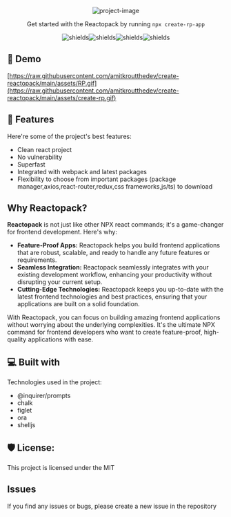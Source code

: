 <p align="center"><img src="https://socialify.git.ci/amitkroutthedev/create-reactopack/image?description=1&descriptionEditable=An%20interactive%20npx%20CLI%20that%20handles%20scaffolding%20and%20setup%20of%20a%20React%20project%20using%20Webpack%20and%20other%20popular%20packages.%20%0A&font=Jost&logo=https%3A%2F%2Fraw.githubusercontent.com%2Famitkroutthedev%2Fsuper-react-app%2Fmain%2Fassets%2Flogoonbg.png&name=1&owner=1&pattern=Formal%20Invitation&theme=Dark" alt="project-image"></p>

<p align="center">Get started with the Reactopack by running <code>npx create-rp-app</code></p>

<p align="center"><img src="https://img.shields.io/badge/License-MIT-green.svg" alt="shields"><img src="https://img.shields.io/npm/v/create-sra.svg?logo=npm" alt="shields"><img src="https://img.shields.io/npm/dt/create-sra?logo=npm" alt="shields"><img src="https://img.shields.io/bundlephobia/min/create-sra?logo=npm" alt="shields"></p>

<h2>🚀 Demo</h2>

[https://raw.githubusercontent.com/amitkroutthedev/create-reactopack/main/assets/RP.gif](https://raw.githubusercontent.com/amitkroutthedev/create-reactopack/main/assets/create-rp.gif)

  
<h2>🧐 Features</h2>

Here're some of the project's best features:

*   Clean react project
*   No vulnerability
*   Superfast
*   Integrated with webpack and latest packages
*   Flexibility to choose from important packages (package manager,axios,react-router,redux,css frameworks,js/ts) to download

<h2>Why Reactopack?</h2>

<p>
  <b>Reactopack</b> is not just like other NPX react commands; it's a game-changer for frontend development. Here's why:
</p>
<ul> 
  <li><b>Feature-Proof Apps:</b> Reactopack helps you build frontend applications that are robust, scalable, and ready to handle any future features or requirements.</li>
   <li><b>Seamless Integration:</b> Reactopack seamlessly integrates with your existing development workflow, enhancing your productivity without disrupting your current setup.</li>
  <li><b>Cutting-Edge Technologies:</b> Reactopack keeps you up-to-date with the latest frontend technologies and best practices, ensuring that your applications are built on a solid foundation.</li>
</ul>
With Reactopack, you can focus on building amazing frontend applications without worrying about the underlying complexities. It's the ultimate NPX command for frontend developers who want to create feature-proof, high-quality applications with ease.
  
  
<h2>💻 Built with</h2>

Technologies used in the project:

*   @inquirer/prompts
*   chalk
*   figlet
*   ora
*   shelljs

<h2>🛡️ License:</h2>

This project is licensed under the MIT

## Issues

If you find any issues or bugs, please create a new issue in the repository

